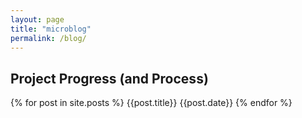 ```yaml
---
layout: page
title: "microblog"
permalink: /blog/
---
```


## Project Progress (and Process)
{% for post in site.posts %}
        {{post.title}}
        {{post.date}}
{% endfor %}

